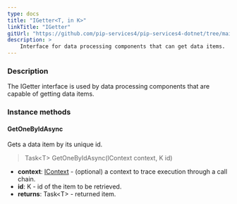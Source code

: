 ```yaml
---
type: docs
title: "IGetter<T, in K>"
linkTitle: "IGetter"
gitUrl: "https://github.com/pip-services4/pip-services4-dotnet/tree/main/pip-services4-persistence-dotnet"
description: >
    Interface for data processing components that can get data items.
---
```


### Description

The IGetter interface is used by data processing components that are capable of getting data items.

### Instance methods

#### GetOneByIdAsync
Gets a data item by its unique id.

> Task\<T\> GetOneByIdAsync(IContext context, K id)

- **context**: [IContext](../../../components/context/icontext) - (optional) a context to trace execution through a call chain.
- **id**: K - id of the item to be retrieved.
- **returns**: Task\<T\> - returned item.


